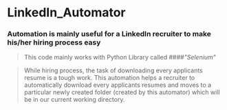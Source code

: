 # LinkedIn_Automator

### Automation is mainly useful for a LinkedIn recruiter to make his/her hiring process easy

> This code mainly works with Python Library called ####*"Selenium"*

> While hiring process, the task of downloading every applicants resume is a tough work. This automation helps a recruiter to automatically download every applicants resumes and moves to a particular newly created folder (created by this automator) which will be in our current working directory.
